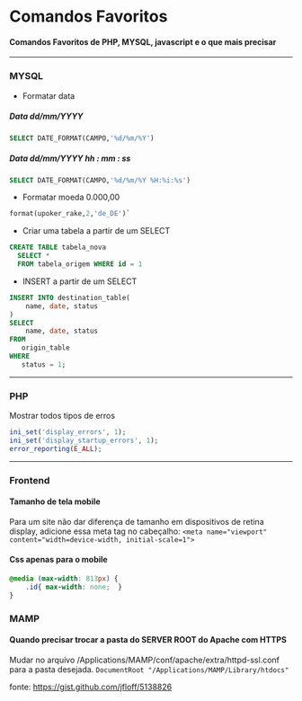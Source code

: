 # Comandos Favoritos
#### Comandos Favoritos de PHP, MYSQL, javascript e o que mais precisar

------------


### MYSQL
- Formatar data

##### Data dd/mm/YYYY

```sql
SELECT DATE_FORMAT(CAMPO,'%d/%m/%Y')
```

##### Data dd/mm/YYYY hh : mm : ss

```sql
SELECT DATE_FORMAT(CAMPO,'%d/%m/%Y %H:%i:%s')
```

- Formatar moeda 0.000,00

```sql
format(upoker_rake,2,'de_DE')`
```

- Criar uma tabela a partir de um SELECT

```sql
CREATE TABLE tabela_nova
  SELECT *
  FROM tabela_origem WHERE id = 1
```

- INSERT a partir de um SELECT

```sql
INSERT INTO destination_table(
	name, date, status
)
SELECT 
	name, date, status 
FROM 
   origin_table
WHERE
   status = 1;
```

------------


### PHP

Mostrar todos tipos de erros

```php
ini_set('display_errors', 1);
ini_set('display_startup_errors', 1);
error_reporting(E_ALL);
```
------------


### Frontend

#### Tamanho de tela mobile
Para um site não dar diferença de tamanho em dispositivos de retina display, adicione essa meta tag no cabeçalho:
`<meta name="viewport" content="width=device-width, initial-scale=1">`

#### Css apenas para o mobile

```css
@media (max-width: 813px) { 
	.id{ max-width: none;  } 
}
```

### MAMP

#### Quando precisar trocar a pasta do SERVER ROOT do Apache com HTTPS
Mudar no arquivo /Applications/MAMP/conf/apache/extra/httpd-ssl.conf para a pasta desejada.
`DocumentRoot "/Applications/MAMP/Library/htdocs"`

fonte: https://gist.github.com/jfloff/5138826
